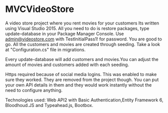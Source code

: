 # MVCVideoStore
A video store project where you rent movies for your customers
Its written using Visual Studio 2015. All you need to do is restore packages, type update-database in your Package Manager Console.
Use admin@videostore.com with TestInitialPass1! for password. You are good to go. All the customers and movies are created through seeding.
Take a look at "Configuration.cs" file in migrations.

Every update-database will add customers and movies.You can adjust the amount of movies and customers added with each seeding.

Https required because of social media logins. This was enabled to make sure they worked. They are removed from the project though. 
You can put your own API details in them and they would work instantly without the need to configure anything.

Technologies used: Web API2 with Basic Authentication,Entity Framework 6, Bloodhoud.JS and Typeahead.js, Bootbox.
